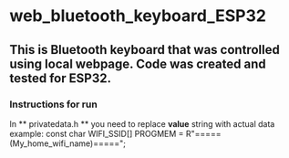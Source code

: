 # web_bluetooth_keyboard_ESP32
## This is Bluetooth keyboard that was controlled using local webpage. Code was created and tested for ESP32.
### Instructions for run
 In ** privatedata.h ** you need to replace **value** string with actual data
 example: const char WIFI_SSID[] PROGMEM = R"=====(My_home_wifi_name)=====";
